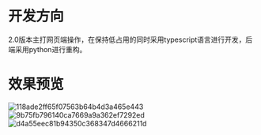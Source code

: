 # 开发方向
2.0版本主打网页端操作，在保持低占用的同时采用typescript语言进行开发，后端采用python进行重构。
# 效果预览
![118ade2ff65f07563b64b4d3a465e443](https://github.com/user-attachments/assets/f36b4a9c-8394-4484-85a9-1c5c1ab77f9b)
![9b75fb796140ca7669a9a362ef7292ed](https://github.com/user-attachments/assets/47e9fc1f-4ec7-4b54-94da-b573f75b1175)
![d4a55eec81b94350c368347d4666211d](https://github.com/user-attachments/assets/5756f50a-191c-4dda-ad7d-ff26c36c5b19)
